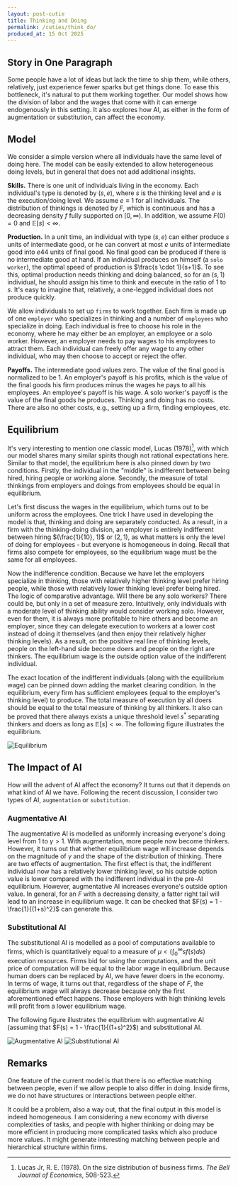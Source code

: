 ```yaml
---
layout: post-cutie
title: Thinking and Doing
permalink: /cuties/think_do/
produced_at: 15 Oct 2025
---
```


## Story in One Paragraph

Some people have a lot of ideas but lack the time to ship them, while others, relatively, just experience fewer sparks but get things done. To ease this bottleneck, it's natural to put them working together. Our model shows how the division of labor and the wages that come with it can emerge endogenously in this setting. It also explores how AI, as either in the form of augmentation or substitution, can affect the economy.

## Model

We consider a simple version where all individuals have the same level of doing here. The model can be easily extended to allow heterogeneous doing levels, but in general that does not add additional insights.

**Skills.** There is one unit of individuals living in the economy. Each individual's type is denoted by $(s, e)$, where $s$ is the thinking level and $e$ is the execution/doing level. We assume $e \equiv 1$ for all individuals. The distribution of thinkings is denoted by $F$, which is continuous and has a decreasing density $f$ fully supported on $[0, \infty)$. In addition, we assume $F(0) = 0$ and $\mathbb{E}[s] < \infty$.

**Production.** In a unit time, an individual with type $(s, e)$ can either produce $s$ units of intermediate good, or he can convert at most $e$ units of intermediate good into $e$44 units of final good. No final good can be produced if there is no intermediate good at hand. If an individual produces on himself (a `solo worker`), the optimal speed of production is $\frac{s \cdot 1}{s+1}$. To see this, optimal production needs thinking and doing balanced, so for an $(s, 1)$ individual, he should assign his time to think and execute in the ratio of $1$ to $s$. It's easy to imagine that, relatively, a one-legged individual does not produce quickly.

We allow individuals to set up `firms` to work together. Each firm is made up of one `employer` who specializes in thinking and a number of `employees` who specialize in doing. Each individual is free to choose his role in the economy, where he may either be an employer, an employee or a solo worker. However, an employer needs to pay wages to his employees to attract them. Each individual can freely offer any wage to any other individual, who may then choose to accept or reject the offer.

**Payoffs.** The intermediate good values zero. The value of the final good is normalized to be 1. An employer's payoff is his profits, which is the value of the final goods his firm produces minus the wages he pays to all his employees. An employee's payoff is his wage. A solo worker's payoff is the value of the final goods he produces. Thinking and doing has no costs. There are also no other costs, e.g., setting up a firm, finding employees, etc.

## Equilibrium

It's very interesting to mention one classic model, Lucas (1978)[^1], with which our model shares many similar spirits though not rational expectations here. Similar to that model, the equilibrium here is also pinned down by two conditions. Firstly, the individual in the "middle" is indifferent between being hired, hiring people or working alone. Secondly, the measure of total thinkings from employers and doings from employees should be equal in equilibrium.

Let's first discuss the wages in the equilibrium, which turns out to be uniform across the employees. One trick I have used in developing the model is that, thinking and doing are separately conducted. As a result, in a firm with the thinking-doing division, an employer is entirely indifferent between hiring $(\frac{1}{10}, 1)$ or $(2, 1)$, as what matters is only the level of doing for employees - but everyone is homogeneous in doing. Recall that firms also compete for employees, so the equilibrium wage must be the same for all employees.

Now the indifference condition. Because we have let the employers specialize in thinking, those with relatively higher thinking level prefer hiring people, while those with relatively lower thinking level prefer being hired. The logic of comparative advantage. Will there be any solo workers? There could be, but only in a set of measure zero. Intuitively, only individuals with a moderate level of thinking ability would consider working solo. However, even for them, it is always more profitable to hire others and become an employer, since they can delegate execution to workers at a lower cost instead of doing it themselves (and then enjoy their relatively higher thinking levels). As a result, on the positive real line of thinking levels, people on the left-hand side become doers and people on the right are thinkers. The equilibrium wage is the outside option value of the indifferent individual.

The exact location of the indifferent individuals (along with the equilibrium wage) can be pinned down adding the market clearing condition. In the equilibrium, every firm has sufficient employees (equal to the employer's thinking level) to produce. The total measure of execution by all doers should be equal to the total measure of thinking by all thinkers. It also can be proved that there always exists a unique threshold level $s^*$ separating thinkers and doers as long as $\mathbb{E}[s] < \infty$. The following figure illustrates the equilibrium.

<div class="image-single">
    <img src="{{ '/cuties/figs/think_do/fig1.png' | relative_url }}" alt="Equilibrium" />
</div>

## The Impact of AI

How will the advent of AI affect the economy? It turns out that it depends on what kind of AI we have. Following the recent discussion, I consider two types of AI, `augmentation` or `substitution`.

### Augmentative AI

The augmentative AI is modelled as uniformly increasing everyone's doing level from $1$ to $\gamma > 1$. With augmentation, more people now become thinkers. However, it turns out that whether equilibrium wage will increase depends on the magnitude of $\gamma$ and the shape of the distribution of thinking. There are two effects of augmentation. The first effect is that, the indifferent individual now has a relatively lower thinking level, so his outside option value is lower compared with the indifferent individual in the pre-AI equilibrium. However, augmentative AI increases everyone's outside option value. In general, for an $F$ with a decreasing density, a fatter right tail will lead to an increase in equilibrium wage. It can be checked that $F(s) = 1 - \frac{1}{(1+s)^2}$ can generate this.

### Substitutional AI

The substitutional AI is modelled as a pool of computations available to firms, which is quantitatively equal to a measure of $\mu < (\int_{0}^{\infty} s f(s) ds)$ execution resources. Firms bid for using the computations, and the unit price of computation will be equal to the labor wage in equilibrium. Because human doers can be replaced by AI, we have fewer doers in the economy. In terms of wage, it turns out that, regardless of the shape of $F$, the equilibrium wage will always decrease because only the first aforementioned effect happens. Those employers with high thinking levels will profit from a lower equilibrium wage.

The following figure illustrates the equilibrium with augmentative AI (assuming that $F(s) = 1 - \frac{1}{(1+s)^2}$) and substitutional AI.

<div class="image-row">
    <img src="{{ '/cuties/figs/think_do/fig2.png' | relative_url }}" alt="Augmentative AI" />
    <img src="{{ '/cuties/figs/think_do/fig3.png' | relative_url }}" alt="Substitutional AI" />
</div>


## Remarks

One feature of the current model is that there is no effective matching between people, even if we allow people to also differ in doing. Inside firms, we do not have structures or interactions between people either. 

It could be a problem, also a way out, that the final output in this model is indeed homogeneous. I am considering a new economy with diverse complexities of tasks, and people with higher thinking or doing may be more efficient in producing more complicated tasks which also produce more values. It might generate interesting matching between people and hierarchical structure within firms.






[^1]: Lucas Jr, R. E. (1978). On the size distribution of business firms. *The Bell Journal of Economics*, 508-523.
